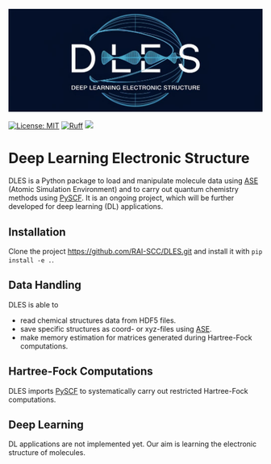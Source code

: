 ![DLES Logo](logo.jpeg)

[![License: MIT](https://img.shields.io/badge/License-MIT-yellow.svg)](https://opensource.org/licenses/MIT)
[![Ruff](https://img.shields.io/endpoint?url=https://raw.githubusercontent.com/astral-sh/ruff/main/assets/badge/v2.json)](https://github.com/astral-sh/ruff)
[![](https://img.shields.io/badge/Python-3.9+-blue.svg)](https://www.python.org/downloads/)

# Deep Learning Electronic Structure
DLES is a Python package to load and manipulate molecule data using [ASE](https://wiki.fysik.dtu.dk/ase/)  (Atomic Simulation Environment) and to carry out quantum chemistry methods using [PySCF](https://pyscf.org).
It is an ongoing project, which will be further developed for deep learning (DL) applications. 


## Installation

Clone the project https://github.com/RAI-SCC/DLES.git and install it with `pip install -e .`.

## Data Handling

DLES is able to
- read chemical structures data from HDF5 files.
- save specific structures as coord- or xyz-files using [ASE](https://wiki.fysik.dtu.dk/ase/).
- make memory estimation for matrices generated during Hartree-Fock computations.

## Hartree-Fock Computations
DLES imports [PySCF](https://pyscf.org) to systematically carry out restricted Hartree-Fock computations.

## Deep Learning
DL applications are not implemented yet. Our aim is learning the electronic structure of molecules.